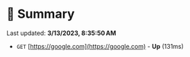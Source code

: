 # 📖 Summary
Last updated: **3/13/2023, 8:35:50 AM**

- `GET` [https://google.com](https://google.com) - **Up** (131ms)
